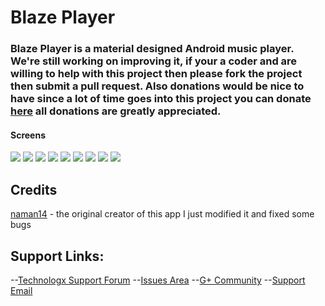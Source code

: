 # Blaze Player

### Blaze Player is a material designed Android music player. We're still working on improving it, if your a coder and are willing to help with this project then please fork the project then submit a pull request. Also donations would be nice to have since a lot of time goes into this project you can donate <a href="https://paypal.me/Technologx">here</a> all donations are greatly appreciated.

#### Screens
<img src="https://github.com/Technologx/Blaze-Player/blob/master/Screenshots/Screenshot_2017-01-18-02-51-27.png">
<img src="https://github.com/Technologx/Blaze-Player/blob/master/Screenshots/Screenshot_2017-01-18-02-51-39.png">
<img src="https://github.com/Technologx/Blaze-Player/blob/master/Screenshots/Screenshot_2017-01-18-02-51-48.png">
<img src="https://github.com/Technologx/Blaze-Player/blob/master/Screenshots/Screenshot_2017-01-18-02-52-02.png">
<img src="https://github.com/Technologx/Blaze-Player/blob/master/Screenshots/Screenshot_2017-01-18-02-52-17.png">
<img src="https://github.com/Technologx/Blaze-Player/blob/master/Screenshots/Screenshot_2017-01-18-02-52-33.png">
<img src="https://github.com/Technologx/Blaze-Player/blob/master/Screenshots/Screenshot_2017-01-18-02-53-38.png">
<img src="https://github.com/Technologx/Blaze-Player/blob/master/Screenshots/Screenshot_2017-01-18-02-53-54.png">
<img src="https://github.com/Technologx/Blaze-Player/blob/master/Screenshots/Screenshot_2017-01-18-03-10-25.png">

## Credits
<a href="https://github.com/naman14">naman14</a> - the original creator of this app I just modified it and fixed some bugs

## Support Links:
--<a href="https://technologx.com">Technologx Support Forum</a>
--<a href="https://github.com/Technologx/Blaze-Player/issues">Issues Area</a>
--<a href="https://plus.google.com/communities/107798723181738567804">G+ Community</a>
--<a href="mailto:support@technologx.com?Subject=Blaze&nbsp;Player&nbsp;Support">Support Email</a>
